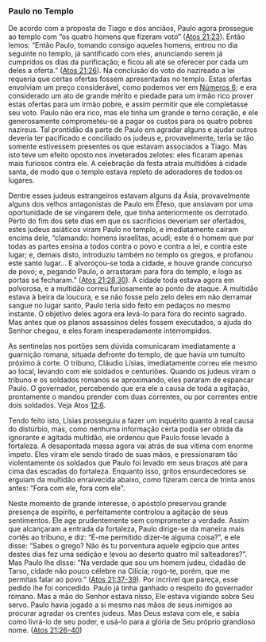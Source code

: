 ### Paulo no Templo 

De acordo com a proposta de Tiago e dos anciãos, Paulo agora prossegue ao templo com “os quatro homens que fizeram voto” ([Atos 21:23](http://bibliaonline.com.br/acf/atos/21/23)). Então lemos: “Então Paulo, tomando consigo aqueles homens, entrou no dia seguinte no templo, já santificado com eles, anunciando serem já cumpridos os dias da purificação; e ficou ali até se oferecer por cada um deles a oferta.” ([Atos 21:26](http://bibliaonline.com.br/acf/atos/21/26)). Na conclusão do voto do nazireado a lei requeria que certas ofertas fossem apresentadas no templo. Estas ofertas envolviam um preço considerável, como podemos ver em [Números 6](http://bibliaonline.com.br/acf/nm/6); e era considerado um ato de grande mérito e piedade para um irmão rico prover estas ofertas para um irmão pobre, e assim permitir que ele completasse seu voto. Paulo não era rico, mas ele tinha um grande e terno coração, e ele generosamente comprometeu-se a pagar os custos para os quatro pobres nazireus. Tal prontidão da parte de Paulo em agradar alguns e ajudar outros deveria ter pacificado e conciliado os judeus e, provavelmente, teria se tão somente estivessem presentes os que estavam associados a Tiago. Mas isto teve um efeito oposto nos inveterados zelotes: eles ficaram apenas mais furiosos contra ele. A celebração da festa atraía multidões à cidade santa, de modo que o templo estava repleto de adoradores de todos os lugares.

Dentre esses judeus estrangeiros estavam alguns da Ásia, provavelmente alguns dos velhos antagonistas de Paulo em Éfeso, que ansiavam por uma oportunidade de se vingarem dele, que tinha anteriormente os derrotado. Perto do fim dos sete dias em que os sacrifícios deveriam ser ofertados, estes judeus asiáticos viram Paulo no templo, e imediatamente caíram encima dele, “clamando: homens israelitas, acudi; este é o homem que por todas as partes ensina a todos contra o povo e contra a lei, e contra este lugar; e, demais disto, introduziu também no templo os gregos, e profanou este santo lugar... E alvoroçou-se toda a cidade, e houve grande concurso de povo; e, pegando Paulo, o arrastaram para fora do templo, e logo as portas se fecharam.” ([Atos 21:28,30](http://bibliaonline.com.br/acf/atos/21/28,30)). A cidade toda estava agora em polvorosa, e a multidão correu furiosamente ao ponto de ataque. A multidão estava à beira da loucura, e se não fosse pelo zelo deles em não derramar sangue no lugar santo, Paulo teria sido feito em pedaços no mesmo instante. O objetivo deles agora era levá-lo para fora do recinto sagrado. Mas antes que os planos assassinos deles fossem executados, a ajuda do Senhor chegou, e eles foram inesperadamente interrompidos.

As sentinelas nos portões sem dúvida comunicaram imediatamente a guarnição romana, situada defronte do templo, de que havia um tumulto próximo à corte. O tribuno, Cláudio Lísias, imediatamente correu ele mesmo ao local, levando com ele soldados e centuriões. Quando os judeus viram o tribuno e os soldados romanos se aproximando, eles pararam de espancar Paulo. O governador, percebendo que era ele a causa de toda a agitação, prontamente o mandou prender com duas correntes, ou por correntes entre dois soldados. Veja Atos [12:6](http://bibliaonline.com.br/acf/atos/12/6).

Tendo feito isto, Lísias prosseguiu a fazer um inquérito quanto à real causa do distúrbio, mas, como nenhuma informação certa podia ser obtida da ignorante e agitada multidão, ele ordenou que Paulo fosse levado à fortaleza. A desapontada massa agora vai atrás de sua vítima com enorme ímpeto. Eles viram ele sendo tirado de suas mãos, e pressionaram tão violentamente os soldados que Paulo foi levado em seus braços até para cima das escadas do fortaleza. Enquanto isso, gritos ensurdecedores se erguiam da multidão enraivecida abaixo, como fizeram cerca de trinta anos antes: “Fora com ele, fora com ele”.

Neste momento de grande interesse, o apóstolo preservou grande presença de espírito, e perfeitamente controlou a agitação de seus sentimentos. Ele age prudentemente sem comprometer a verdade. Assim que alcançaram a entrada da fortaleza, Paulo dirige-se da maneira mais cortês ao tribuno, e diz: “É-me permitido dizer-te alguma coisa?”, e ele disse: “Sabes o grego? Não és tu porventura aquele egípcio que antes destes dias fez uma sedição e levou ao deserto quatro mil salteadores?”. Mas Paulo lhe disse: “Na verdade que sou um homem judeu, cidadão de Tarso, cidade não pouco célebre na Cilícia; rogo-te, porém, que me permitas falar ao povo.” ([Atos 21:37-39](http://bibliaonline.com.br/acf/atos/21/37-39)). Por incrível que pareça, esse pedido lhe foi concedido. Paulo já tinha ganhado o respeito do governador romano. Mas a mão do Senhor estava nisso, Ele estava vigiando sobre Seu servo. Paulo havia jogado a si mesmo nas mãos de seus inimigos ao procurar agradar os crentes judeus. Mas Deus estava com ele, e sabia como livrá-lo de seu poder, e usá-lo para a glória de Seu próprio grandioso nome. ([Atos 21:26-40](http://bibliaonline.com.br/acf/atos/21/26-40))